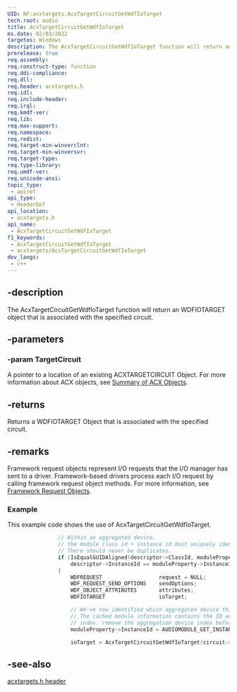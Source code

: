 ```yaml
---
UID: NF:acxtargets.AcxTargetCircuitGetWdfIoTarget
tech.root: audio
title: AcxTargetCircuitGetWdfIoTarget
ms.date: 02/03/2022
targetos: Windows
description: The AcxTargetCircuitGetWdfIoTarget function will return an WDFIOTARGET  object that is associated with the specified circuit. 
prerelease: true
req.assembly: 
req.construct-type: function
req.ddi-compliance: 
req.dll: 
req.header: acxtargets.h
req.idl: 
req.include-header: 
req.irql: 
req.kmdf-ver: 
req.lib: 
req.max-support: 
req.namespace: 
req.redist: 
req.target-min-winverclnt: 
req.target-min-winversvr: 
req.target-type: 
req.type-library: 
req.umdf-ver: 
req.unicode-ansi: 
topic_type:
 - apiref
api_type:
 - HeaderDef
api_location:
 - acxtargets.h
api_name:
 - AcxTargetCircuitGetWdfIoTarget
f1_keywords:
 - AcxTargetCircuitGetWdfIoTarget
 - acxtargets/AcxTargetCircuitGetWdfIoTarget
dev_langs:
 - c++
---
```


## -description

The AcxTargetCircuitGetWdfIoTarget function will return an WDFIOTARGET  object that is associated with the specified circuit. 

## -parameters

### -param TargetCircuit

A pointer to a location of an existing ACXTARGETCIRCUIT Object. For more information about ACX objects, see [Summary of ACX Objects](/windows-hardware/drivers/audio/acx-summary-of-objects).

## -returns

Returns a  WDFIOTARGET Object that is associated with the specified circuit.

## -remarks

Framework request objects represent I/O requests that the I/O manager has sent to a driver. Framework-based drivers process each I/O request by calling framework request object methods. For more information, see [Framework Request Objects](/windows-hardware/drivers/wdf/framework-request-objects).

### Example
 
This example code shows the use of AcxTargetCircuitGetWdfIoTarget. 

```cpp
                // Within an aggregated device,
                // the module class id + instance id must uniquely identify a module. 
                // There should never be duplicates.
                if (IsEqualGUIDAligned(descriptor->ClassId, moduleProperty->ClassId) &&
                    descriptor->InstanceId == moduleProperty->InstanceId)
                {
                    WDFREQUEST                  request = NULL;
                    WDF_REQUEST_SEND_OPTIONS    sendOptions;
                    WDF_OBJECT_ATTRIBUTES       attributes;
                    WDFIOTARGET                 ioTarget;

                    // We've now identified which aggregated device this call is targeting.
                    // The cached module information contains the ID adjusted with the aggregation device
                    // index. remove the aggregation device index before forwarding the call to the aggregated circuit.
                    moduleProperty->InstanceId = AUDIOMODULE_GET_INSTANCEID(moduleProperty->InstanceId);

                    ioTarget = AcxTargetCircuitGetWdfIoTarget(circuit->AcxTargetCircuit);
```

## -see-also

[acxtargets.h header](index.md)